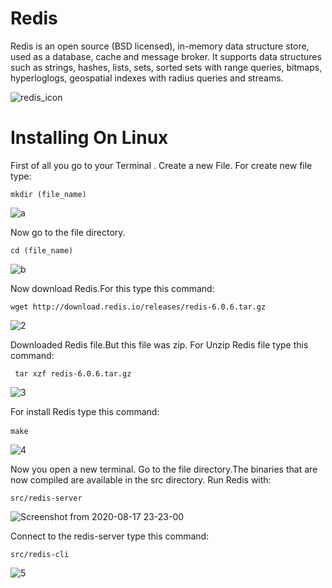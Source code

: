 <h1> Redis </h1>
<p> Redis is an open source (BSD licensed), in-memory data structure store, used as a database, cache and message broker. 
It supports data structures such as strings, hashes, lists, sets, sorted sets with range queries, bitmaps, hyperloglogs,
geospatial indexes with radius queries and streams. </p>

![redis_icon](https://user-images.githubusercontent.com/62602944/90469566-fbf96600-e13a-11ea-917c-72e2122b28e3.png)

<h1> Installing On Linux </h1>
<p> First of all you go to your Terminal . Create a new File. For create new file type: </p><pre><code>mkdir (file_name)</code></pre>

![a](https://user-images.githubusercontent.com/62602944/90470119-7676b580-e13c-11ea-9d2b-8c4f37aa56aa.png)

<p> Now go to the file directory. </p> <pre><code>cd (file_name)</code></pre>

![b](https://user-images.githubusercontent.com/62602944/90470443-5e536600-e13d-11ea-9f7b-6fad78aff548.png)

<p> Now download Redis.For this type this command: </p> <pre><code>wget http://download.redis.io/releases/redis-6.0.6.tar.gz</code></pre>

![2](https://user-images.githubusercontent.com/62602944/90470710-f6514f80-e13d-11ea-92db-3ac8b3b7993c.png)

<p> Downloaded Redis file.But this file was zip. For Unzip Redis file type this command: </p> <pre><code> tar xzf redis-6.0.6.tar.gz</code></pre>

![3](https://user-images.githubusercontent.com/62602944/90470881-711a6a80-e13e-11ea-9869-69416df5d5f7.png)

<P> For install Redis type this command: </p> <pre><code>make</code> </pre>

![4](https://user-images.githubusercontent.com/62602944/90471237-7af09d80-e13f-11ea-830e-80e2ed609c7a.png)

<p> Now you open a new terminal. Go to the file directory.The binaries that are now compiled are available in the src directory. Run Redis with: </p><pre><code>src/redis-server</code></pre>

![Screenshot from 2020-08-17 23-23-00](https://user-images.githubusercontent.com/62602944/90471973-41b92d00-e141-11ea-9d00-ffb3863e57db.png)

<p> Connect to the redis-server type this command:</p> <pre><code>src/redis-cli</code></pre>

![5](https://user-images.githubusercontent.com/62602944/90472192-ca37cd80-e141-11ea-8c6e-a394bcc7be42.png)



